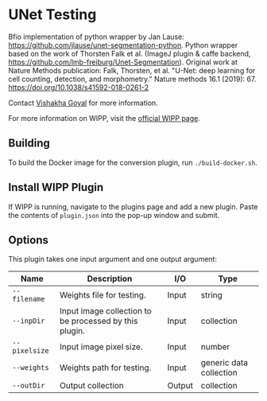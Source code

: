 # UNet Testing

Bfio implementation of python wrapper by Jan Lause: https://github.com/jlause/unet-segmentation-python. Python wrapper based on the work of Thorsten Falk et al. (ImageJ plugin & caffe backend, https://github.com/lmb-freiburg/Unet-Segmentation). Original work at Nature Methods publication: Falk, Thorsten, et al. "U-Net: deep learning for cell counting, detection, and morphometry." Nature methods 16.1 (2019): 67. https://doi.org/10.1038/s41592-018-0261-2

Contact [Vishakha Goyal](mailto:vishakha.goyal@nih.gov) for more information.

For more information on WIPP, visit the [official WIPP page](https://isg.nist.gov/deepzoomweb/software/wipp).

## Building

To build the Docker image for the conversion plugin, run
`./build-docker.sh`.

## Install WIPP Plugin

If WIPP is running, navigate to the plugins page and add a new plugin. Paste the contents of `plugin.json` into the pop-up window and submit.

## Options

This plugin takes one input argument and one output argument:

| Name          | Description             | I/O    | Type   |
|---------------|-------------------------|--------|--------|
| `--filename` | Weights file for testing. | Input | string |
| `--inpDir` | Input image collection to be processed by this plugin. | Input | collection |
| `--pixelsize` | Input image pixel size. | Input | number |
| `--weights` | Weights path for testing. | Input | generic data collection |
| `--outDir` | Output collection | Output | collection |

